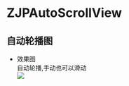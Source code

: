 # ZJPAutoScrollView
自动轮播图
--------
* 效果图<br>
自动轮播,手动也可以滑动     
![](https://github.com/ZJPRENO/ZJPAutoScrollView/blob/master/轮播效果图.gif)
